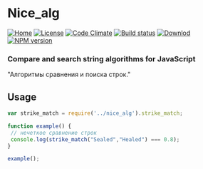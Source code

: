 # Nice_alg
[![Home][home-img]][home-url]
[![License][lic-img]][lic-url]
[![Code Climate][climate-img]][climate-url]
[![Build status][travis-img]][travis-url]
[![Downlod][down-img]][down-url]
[![NPM version][npm-img]][npm-url]

### **Compare and search string algorithms for JavaScript**
"Алгоритмы сравнения и поиска строк."

## Usage
```js
var strike_match = require('../nice_alg').strike_match;

function example() {
 // нечеткое сравнение строк
 console.log(strike_match("Sealed","Healed") === 0.8);
}

example();

```
[home-img]: https://img.shields.io/badge/Home-Habrahabr.ru-blue.svg?style=plastic
[home-url]: https://habrahabr.ru/post/251145/

[lic-img]: https://img.shields.io/badge/license-GPL-blue.svg?style=plastic
[lic-url]: COPYRIGHT.md

[climate-img]: https://img.shields.io/badge/code_climate-4.0-brightgreen.svg?style=plastic
[climate-url]: https://codeclimate.com/github/xguest/nice_alg

[travis-img]: https://img.shields.io/travis/xguest/nice_alg/master.svg?style=plastic
[travis-url]: https://travis-ci.org/xguest/nice_alg

[down-img]: https://img.shields.io/badge/GitHub-Latest-brightgreen.svg?style=plastic
[down-url]: https://github.com/xguest/nice_alg/archive/Latest.zip

[npm-img]: https://img.shields.io/npm/v/nice_alg.svg?style=plastic
[npm-url]: https://www.npmjs.com/package/nice_alg

